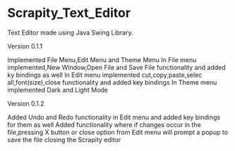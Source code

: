 # Scrapity_Text_Editor
Text Editor made using Java Swing Library. 

Version 0.1.1

Implemented File Menu,Edit Menu and Theme Menu
In File menu implemented,New Window,Open File and Save File functionality and added ky bindings as well
In Edit menu implemented cut,copy,paste,selec all,font(size),close functionality and added key bindings
In Theme menu implemented Dark and Light Mode

Version 0.1.2

Added Undo and Redo functionality in Edit menu and added key bindings for them as well
Added functionality where if changes occur in the file,pressing X button or close option from Edit menu will 
prompt a popup to save the file closing the Scrapity editor
